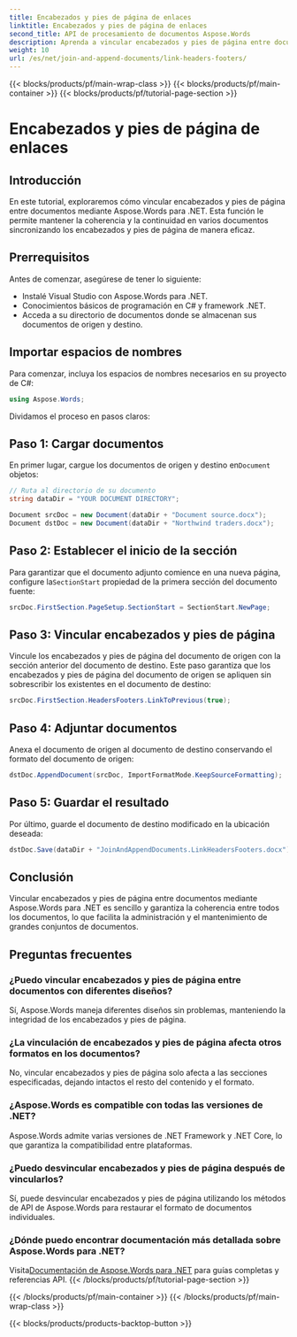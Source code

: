 ```yaml
---
title: Encabezados y pies de página de enlaces
linktitle: Encabezados y pies de página de enlaces
second_title: API de procesamiento de documentos Aspose.Words
description: Aprenda a vincular encabezados y pies de página entre documentos en Aspose.Words para .NET. Garantice la coherencia y la integridad del formato sin esfuerzo.
weight: 10
url: /es/net/join-and-append-documents/link-headers-footers/
---
```


{{< blocks/products/pf/main-wrap-class >}}
{{< blocks/products/pf/main-container >}}
{{< blocks/products/pf/tutorial-page-section >}}

# Encabezados y pies de página de enlaces

## Introducción

En este tutorial, exploraremos cómo vincular encabezados y pies de página entre documentos mediante Aspose.Words para .NET. Esta función le permite mantener la coherencia y la continuidad en varios documentos sincronizando los encabezados y pies de página de manera eficaz.

## Prerrequisitos

Antes de comenzar, asegúrese de tener lo siguiente:

- Instalé Visual Studio con Aspose.Words para .NET.
- Conocimientos básicos de programación en C# y framework .NET.
- Acceda a su directorio de documentos donde se almacenan sus documentos de origen y destino.

## Importar espacios de nombres

Para comenzar, incluya los espacios de nombres necesarios en su proyecto de C#:

```csharp
using Aspose.Words;
```

Dividamos el proceso en pasos claros:

## Paso 1: Cargar documentos

 En primer lugar, cargue los documentos de origen y destino en`Document` objetos:

```csharp
// Ruta al directorio de su documento
string dataDir = "YOUR DOCUMENT DIRECTORY";

Document srcDoc = new Document(dataDir + "Document source.docx");
Document dstDoc = new Document(dataDir + "Northwind traders.docx");
```

## Paso 2: Establecer el inicio de la sección

 Para garantizar que el documento adjunto comience en una nueva página, configure la`SectionStart` propiedad de la primera sección del documento fuente:

```csharp
srcDoc.FirstSection.PageSetup.SectionStart = SectionStart.NewPage;
```

## Paso 3: Vincular encabezados y pies de página

Vincule los encabezados y pies de página del documento de origen con la sección anterior del documento de destino. Este paso garantiza que los encabezados y pies de página del documento de origen se apliquen sin sobrescribir los existentes en el documento de destino:

```csharp
srcDoc.FirstSection.HeadersFooters.LinkToPrevious(true);
```

## Paso 4: Adjuntar documentos

Anexa el documento de origen al documento de destino conservando el formato del documento de origen:

```csharp
dstDoc.AppendDocument(srcDoc, ImportFormatMode.KeepSourceFormatting);
```

## Paso 5: Guardar el resultado

Por último, guarde el documento de destino modificado en la ubicación deseada:

```csharp
dstDoc.Save(dataDir + "JoinAndAppendDocuments.LinkHeadersFooters.docx");
```

## Conclusión

Vincular encabezados y pies de página entre documentos mediante Aspose.Words para .NET es sencillo y garantiza la coherencia entre todos los documentos, lo que facilita la administración y el mantenimiento de grandes conjuntos de documentos.

## Preguntas frecuentes

### ¿Puedo vincular encabezados y pies de página entre documentos con diferentes diseños?
Sí, Aspose.Words maneja diferentes diseños sin problemas, manteniendo la integridad de los encabezados y pies de página.

### ¿La vinculación de encabezados y pies de página afecta otros formatos en los documentos?
No, vincular encabezados y pies de página solo afecta a las secciones especificadas, dejando intactos el resto del contenido y el formato.

### ¿Aspose.Words es compatible con todas las versiones de .NET?
Aspose.Words admite varias versiones de .NET Framework y .NET Core, lo que garantiza la compatibilidad entre plataformas.

### ¿Puedo desvincular encabezados y pies de página después de vincularlos?
Sí, puede desvincular encabezados y pies de página utilizando los métodos de API de Aspose.Words para restaurar el formato de documentos individuales.

### ¿Dónde puedo encontrar documentación más detallada sobre Aspose.Words para .NET?
 Visita[Documentación de Aspose.Words para .NET](https://reference.aspose.com/words/net/) para guías completas y referencias API.
{{< /blocks/products/pf/tutorial-page-section >}}

{{< /blocks/products/pf/main-container >}}
{{< /blocks/products/pf/main-wrap-class >}}

{{< blocks/products/products-backtop-button >}}
